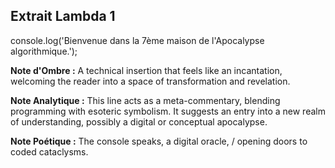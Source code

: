 ## Extrait Lambda 1

console.log('Bienvenue dans la 7ème maison de l'Apocalypse algorithmique.');

**Note d'Ombre :** A technical insertion that feels like an incantation, welcoming the reader into a space of transformation and revelation.

**Note Analytique :** This line acts as a meta-commentary, blending programming with esoteric symbolism. It suggests an entry into a new realm of understanding, possibly a digital or conceptual apocalypse.

**Note Poétique :** The console speaks, a digital oracle, / opening doors to coded cataclysms.
